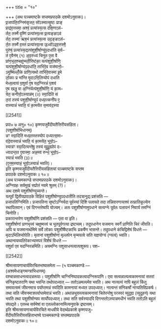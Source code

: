 +++
title = "१०"

+++
(अथ पञ्चमाष्टके सप्तमप्रपाठके दशमोऽनुवाकः)।  
प्र॒जाप॑ति॒रग्निम॑सृजत॒ सो॑ऽस्मात्सृ॒ष्टः प्राङ्  
प्राद्र॑व॒त्तस्मा॒ अश्वं॒ प्रत्या॑स्य॒त्स द॑क्षि॒णाऽव॑–  
र्तत॒ तस्मै॑ वृ॒ष्णि॑ प्रत्या॑स्य॒त्स प्र॒त्यङ्ङाऽव॑  
र्तत॒ तस्मा॑ ऋष॒भं प्रत्या॑स्य॒त्स उद॒ङ्ङाऽव॑–  
र्त॒त तस्मै॑ व॒स्तं प्रत्या॑स्य॒त्स ऊ॒ध्वो॑ऽद्रव॒त्तस्मै॒  
पुरु॑षं॒ प्रत्या॑स्य॒द्यत्प॑शुशी॒र्षाण्यु॑प॒दधा॑ति स॒र्व–  
त॑ ए॒वैन॑म् (१) अ॒व॒रुध्य॑ चिनुत ए॒ता वै  
प्रा॑ण॒भृत॒श्चक्षु॑प्मती॒रिष्ट॑का॒ यत्प॑शुशी॒र्षाणि॒  
यत्प॑शुशी॒र्षाण्य॑प॒दधा॑ति॒ ताभि॑रे॒व यज॑मानो॒–  
ऽमुष्मि॑ल्लोँ॒के प्राणि॒त्यथो ताभि॑रे॒वास्मा॑ इ॒मे  
लो॒काः प्र भा॑न्ति मृ॒दाऽभि॒लिप्योप॑ दधाति  
मेध्य॒त्वाय॑ प॒शुर्वा ए॒ष यद॒ग्निरन्नं॑ प॒शव॑  
ए॒ष खलु॒ वा अ॒ग्निर्यत्प॑शुशी॒र्षाणि॒ यं का॒म–  
येत॒ कनीयो॒ऽस्यान्न॑म् (२) स्या॒दिति॑ सं  
त॒रां तस्य॑ पशुशी॒र्षाण्युप॑ दध्या॒त्कनी॑य ए॒  
वास्यान्नं॑ भवति॒ यं का॒मये॑त स॒माव॑द॒स्या

[[2541]]

प्रपा० ७ अनु० १०) कृष्णयजुर्वेदीयतैत्तिरीयसंहिता।  
(पशुशीर्षाभिधानम्)  
न्नꣳ स्या॒दिति॑ मध्य॒तस्तस्योप॑ दध्यात्स॒मा–  
व॑दे॒वास्यान्नं॑ भवति॒ यं का॒मये॑त॒ भूयो॒ऽ–  
स्यान्न॑ꣳ स्या॒दित्यन्ते॑षु॒ तस्य॑ व्यु॒दू॒ह्योप॑ द–  
ध्यादन्त॒त ए॒वास्मा॒ अन्न॒मव॑ रुन्धे॒ भूयो॒ऽ–  
स्यान्नं॑ भवति (३)॥  
(ए॒न॒म॒स्यान्नं॒ भूयो॒ऽस्यान्नं॑ भवति)।  
इति कृष्णयजुर्वेदीयतैत्तिरीयसंहितायां पञ्चमाष्टके सप्तम  
प्रपाठके दशमोऽनुवाकः॥ १०॥  
(अथ पञ्चमकाण्डे सप्तमप्रपाठके दशमोऽनुवाकः)।  
अग्निग्रहः सर्वमुखं सप्रोतं नवमे श्रुतम् (?)।  
अथ दशमे पशुशीर्षाण्युच्यन्ते।  
यत्पूर्वं द्वितीयप्रपाठके विहितं पशुशीषोण्युपदधातीति तदत्रानूद्य प्रशंसति —  
प्रजापतिग्निमिति। प्रजापतिना सृष्टोऽग्निर्यदा पूर्वस्यां दिशि पलायते तदा तन्निवारणायाश्वं तत्प्रातिकूल्येन स्थापितवान्। एवं दिगन्तरेष्वपि योज्यम्। अतः पशुशीर्षाणामुपधाने सत्यग्नेः पूर्वतः पलायनं निवार्य तमग्निं चिनोति।  
प्रकारान्तरेण पशुशीर्षाणि प्रशंसति — एता वा इति।  
पशुशीर्षाणां प्राणभृत्त्वं चक्षुष्मत्त्वं च भूतपूर्वगत्या द्रष्टव्यम्। तदुपधानेन यजमानः स्वर्गे प्राणिति चिरं जीवति। अपि च यजमानार्थमिमे सर्वे लोकाः पशुशीर्षेष्टकाभिः प्रकर्षेण भासन्ते। तदुपधाने कंचिद्विशेषं विधत्ते —  
मृदाऽभिलिप्योपेति। मृतानां पशुशीर्षाणां मृल्लपेन मृन्मयत्वे सति यज्ञयोग्यं (ग्यत्वं) भवति। अथान्वयव्यतिरेकाभ्यामपरं विशेषं विधत्ते —  
पशुर्वा एव यदग्निरन्नमिति। अयमग्निः पशुसाधनत्वात्पशुरूप। पश–

[[2542]]

श्रीमत्सायणाचार्यविरचितभाष्यसमेता — (५ पञ्चमकाण्डे —  
(अश्वमेधाङ्गमन्त्राभिधानम्)  
वश्चान्नसाधनत्वादन्नरूपाः। पशुशीर्षाणि चाग्निनिष्पादकत्वादग्निरूपाणि। एवा सत्यन्नाल्पत्वकामनायां सतरां संनिकृष्टतराणि यथा भवन्ति तथोपदध्यात् — ततोऽन्नमल्पमेव भवति। अथ नात्यल्पं नापि बहुलं किंतु समावत्समं जीवनमात्र पर्याप्तमन्नं स्यदिति कामनायां मध्यत उपदध्यात्। नात्यन्तं संनिकर्षो नाप्यतिविप्रकर्षः। तथा सति जीवनमात्रपर्याप्तमेवान्नं भवति। अथान्नभूयस्त्वकामनायां चितेरन्तेषु परस्परं व्युदूह्य (व्युदूहनं) यथा भवति तथा पशुशीर्षाण्यप सार्योपदध्यात्। तथा सति सर्वस्यादपि दिगन्ततोऽस्यान्नमधीनं भवति ततोऽति बहुलं संपद्यते। एतच्च सर्वमेषां वा एतल्लोकानामित्यनुवाके द्रष्टव्यम्।  
इति श्रीमत्सायणाचार्यविरचिते माधवीये वेदार्थप्रकाशे कृष्णयजु–  
र्वेदीयतैत्तिरीयसंहिताभाष्ये पञ्चमकाण्डे सप्तमप्रपाठके  
दशमोऽनुवाकः॥ १०॥  
